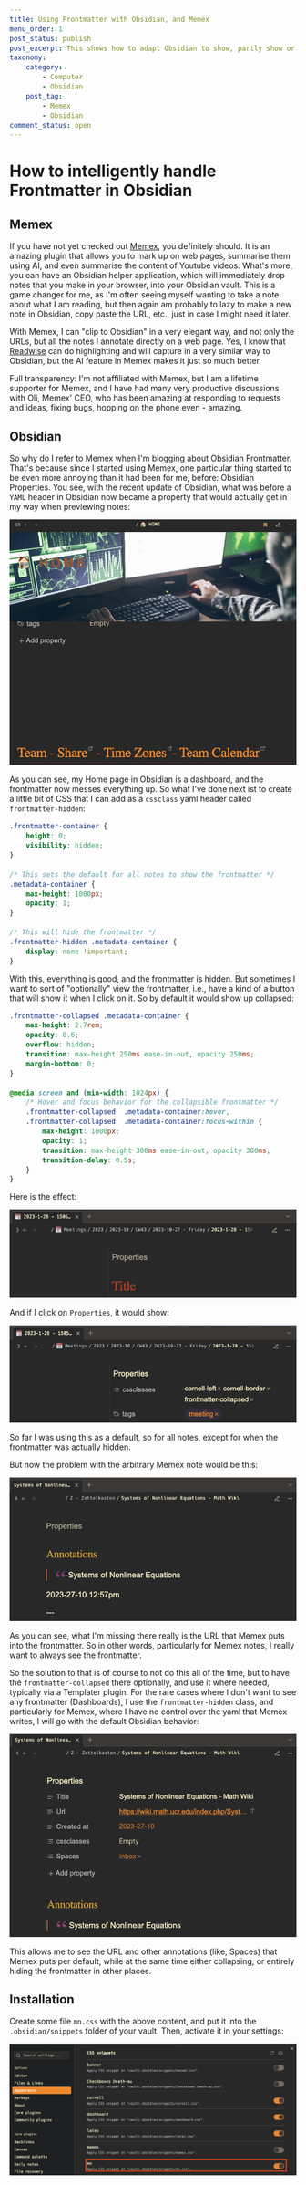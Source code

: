 ```yaml
---
title: Using Frontmatter with Obsidian, and Memex
menu_order: 1
post_status: publish
post_excerpt: This shows how to adapt Obsidian to show, partly show or hide the frontmatter
taxonomy:
    category:
        - Computer
        - Obsidian
    post_tag:
        - Memex
        - Obsidian
comment_status: open
---
```


# How to intelligently handle Frontmatter in Obsidian

## Memex

If you have not yet checked out [Memex](https://memex.garden/), you definitely should. It is an amazing plugin that allows you to mark up on web pages, summarise them using AI, and even summarise the content of Youtube videos. What's more, you can have an Obsidian helper application, which will immediately drop notes that you make in your browser, into your Obsidian vault. This is a game changer for me, as I'm often seeing myself wanting to take a note about what I am reading, but then again am probably to lazy to make a new note in Obsidian, copy paste the URL, etc., just in case I might need it later.

With Memex, I can "clip to Obsidian" in a very elegant way, and not only the URLs, but all the notes I annotate directly on a web page. Yes, I know that [Readwise](https://readwise.io/) can do highlighting and will capture in a very similar way to Obsidian, but the AI feature in Memex makes it just so much better.

Full transparency: I'm not affiliated with Memex, but I am a lifetime supporter for Memex, and I have had many very productive discussions with Oli, Memex' CEO, who has been amazing at responding to requests and ideas, fixing bugs, hopping on the phone even - amazing.

## Obsidian

So why do I refer to Memex when I'm blogging about Obsidian Frontmatter. That's because since I started using Memex, one particular thing started to be even more annoying than it had been for me, before: Obsidian Properties. You see, with the recent update of Obsidian, what was before a `YAML` header in Obsidian now became a property that would actually get in my way when previewing notes:

![Annoying Frontmatter](_images/00_annoying_fronmatter.png)

As you can see, my Home page in Obsidian is a dashboard, and the frontmatter now messes everything up. So what I've done next ist to create a little bit of CSS that I can add as a `cssclass` yaml header called `frontmatter-hidden`:

```css
.frontmatter-container {
	height: 0;
	visibility: hidden;
}

/* This sets the default for all notes to show the frontmatter */
.metadata-container {
    max-height: 1000px;
    opacity: 1;
}

/* This will hide the frontmatter */
.frontmatter-hidden .metadata-container {
    display: none !important;
}
```

With this, everything is good, and the frontmatter is hidden. But sometimes I want to sort of "optionally" view the frontmatter, i.e., have a kind of a button that will show it when I click on it. So by default it would show up collapsed:

```css
.frontmatter-collapsed .metadata-container {
    max-height: 2.7rem;
    opacity: 0.6;
    overflow: hidden;
    transition: max-height 250ms ease-in-out, opacity 250ms;
    margin-bottom: 0;
}

@media screen and (min-width: 1024px) {
    /* Hover and focus behavior for the collapsible frontmatter */
    .frontmatter-collapsed  .metadata-container:hover,
    .frontmatter-collapsed  .metadata-container:focus-within {
        max-height: 1000px;
        opacity: 1;
        transition: max-height 300ms ease-in-out, opacity 300ms;
        transition-delay: 0.5s;
    }
}
```



Here is the effect:

![](_images/01_frontmatter_collapsed.png)

And if I click on `Properties`, it would show:

![](_images/01_frontmatter_collapsed_uncollapsed.png)

So far I was using this as a default, so for all notes, except for when the frontmatter was actually hidden.


But now the problem with the arbitrary Memex note would be this:

![](_images/02_memex_frontmatter_collapsed.png)

As you can see, what I'm missing there really is the URL that Memex puts into the frontmatter. So in other words, particularly for Memex notes, I really want to always see the frontmatter.

So the solution to that is of course to not do this all of the time, but to have the `frontmatter-collapsed` there optionally, and use it where needed, typically via a Templater plugin. For the rare cases where I don't want to see any frontmatter (Dashboards), I use the `frontmatter-hidden` class, and particularly for Memex, where I have no control over the yaml that Memex writes, I will go with the default Obsidian behavior:

![](_images/03_frontmatter_default.png)

This allows me to see the URL and other annotations (like, Spaces) that Memex puts per default, while at the same time either collapsing, or entirely hiding the frontmatter in other places.

## Installation

Create some file `mn.css` with the above content, and put it into the `.obsidian/snippets` folder of your vault. Then, activate it in your settings:

![](_images/04_snippets.png)

